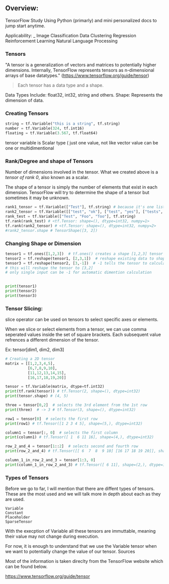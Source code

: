 ## Overview:
TensorFlow Study Using Python (primarly) and mini personalized docs to jump start anytime.

Applicability:
_
    Image Classification
    Data Clustering
    Regression
    Reinforcement Learning
    Natural Language Processing

### Tensors
"A tensor is a generalization of vectors and matrices to potentially higher dimensions. Internally, TensorFlow represents tensors as n-dimensional arrays of base datatypes." (https://www.tensorflow.org/guide/tensor)
>Each tensor has a data type and a shape.

Data Types Include: float32, int32, string and others.
Shape: Represents the dimension of data.

### Creating Tensors
```py
string = tf.Variable("this is a string", tf.string) 
number = tf.Variable(324, tf.int16)
floating = tf.Variable(3.567, tf.float64)
```
tensor variable is Scalar type ( just one value, not like vector value can be one or multidimentional

### Rank/Degree and shape of Tensors
Number of dimensions involved in the tensor. What we created above is a *tensor of rank 0*, also known as a scalar. 

The shape of a tensor is simply the number of elements that exist in each dimension. TensorFlow will try to determine the shape of a tensor but sometimes it may be unknown.

```py
rank1_tensor = tf.Variable(["Test"], tf.string) # because it's one list only
rank2_tensor = tf.Variable([["test", "ok"], ["test", "yes"], ["tests", "yess"]], tf.string) # numpy=2 because list of list
rank_test = tf.Variable(["Test", "Foo", "Too"], tf.string) 
tf.rank(rank_test) # <tf.Tensor: shape=(), dtype=int32, numpy=1>
tf.rank(rank2_tensor) # <tf.Tensor: shape=(), dtype=int32, numpy=2>
#rank2_tensor.shape # TensorShape([3, 2])
```

### Changing Shape or Dimension

```py
tensor1 = tf.ones([1,2,3])  # tf.ones() creates a shape [1,2,3] tensor full of ones (6 elements of 1)
tensor2 = tf.reshape(tensor1, [2,3,1])  # reshape existing data to shape [2,3,1] => 2 list, each with 3 list containing 1 element
tensor3 = tf.reshape(tensor2, [3,-1])  # -1 tells the tensor to calculate the size of the dimension in that place automatically
# this will reshape the tensor to [3,2]
# only single input can be -1 for automatic dimention calculation
                                                                            

print(tensor1)
print(tensor2)
print(tensor3)
```

### Tensor Slicing:
slice operator can be used on tensors to select specific axes or elements.

When we slice or select elements from a tensor, we can use comma seperated values inside the set of square brackets. Each subsequent value refrences a different dimension of the tensor.

Ex: tensor[dim1, dim2, dim3]

```py
# Creating a 2D tensor
matrix = [[1,2,3,4,5],
          [6,7,8,9,10],
          [11,12,13,14,15],
          [16,17,18,19,20]]

tensor = tf.Variable(matrix, dtype=tf.int32) 
print(tf.rank(tensor)) # tf.Tensor(2, shape=(), dtype=int32)
print(tensor.shape) # (4, 5)

three = tensor[0,2]  # selects the 3rd element from the 1st row
print(three)  # -> 3 # tf.Tensor(3, shape=(), dtype=int32)

row1 = tensor[0]  # selects the first row
print(row1) # tf.Tensor([1 2 3 4 5], shape=(5,), dtype=int32)

column1 = tensor[:, 0]  # selects the first column
print(column1) # tf.Tensor([ 1  6 11 16], shape=(4,), dtype=int32)

row_2_and_4 = tensor[1::2]  # selects second and fourth row
print(row_2_and_4) # tf.Tensor([[ 6  7  8  9 10] [16 17 18 19 20]], shape=(2, 5), dtype=int32)

column_1_in_row_2_and_3 = tensor[1:3, 0]
print(column_1_in_row_2_and_3) # tf.Tensor([ 6 11], shape=(2,), dtype=int32)
```

### Types of Tensors

Before we go to far, I will mention that there are diffent types of tensors. These are the most used and we will talk more in depth about each as they are used.

    Variable
    Constant
    Placeholder
    SparseTensor

With the execption of Variable all these tensors are immuttable, meaning their value may not change during execution.

For now, it is enough to understand that we use the Variable tensor when we want to potentially change the value of our tensor.
Sources

Most of the information is taken direclty from the TensorFlow website which can be found below.

https://www.tensorflow.org/guide/tensor
